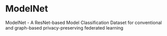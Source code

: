 # ModelNet
ModelNet - A ResNet-based Model Classification Dataset for conventional and graph-based privacy-preserving federated learning
